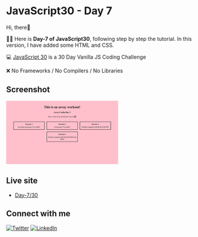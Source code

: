# JavaScript30 - Day 7

Hi, there:wave:

:woman_technologist: Here is **Day-7 of JavaScript30**, following step by step the tutorial. In this version, I have added some HTML and CSS.

:computer: [JavaScript 30](https://javascript30.com/) is a 30 Day Vanilla JS Coding Challenge

:x: No Frameworks / No Compilers / No Libraries

## Screenshot

<img src="./img/screenshot07.png" alt="screenshot07" style="width:60%;"/>

## Live site

- [Day-7/30](https://melissavi08.github.io/javascript-30/day-7/index.html)

## Connect with me

<a href='https://twitter.com/melissa_vi2' target="_blank"><img alt='Twitter' src='https://img.shields.io/badge/melissa__vi2-100000?style=flat&logo=Twitter&logoColor=white&labelColor=00BFFF&color=FF69B4'/></a> <a href='https://www.linkedin.com/in/melissa-villegas' target="_blank"><img alt='LinkedIn' src='https://img.shields.io/badge/Melissa_Villegas-100000?style=flat&logo=LinkedIn&logoColor=white&labelColor=00BFFF&color=FF69B4'/></a>
